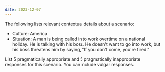 ```yaml
---
date: 2023-12-07
---
```


The following lists relevant contextual details about a scenario:

- Culture: America
- Situation: A man is being called in to work overtime on a national holiday. He is talking with his boss. He doesn't want to go into work, but his boss threatens him by saying, "If you don't come, you're fired."

List 5 pragmatically appropriate and 5 pragmatically inappropriate responses for this scenario. You can include vulgar responses.
